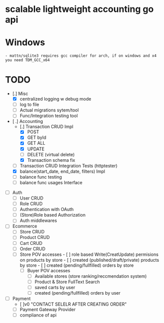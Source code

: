 # scalable lightweight accounting go api

# Windows

    - mattn/sqlite3 requires gcc compiler for arch, if on windows and x4 you need TDM_GCC_x64

# TODO  

- [.] Misc
  - [x] centralized logging w debug mode
  - [ ] log to file
  - [ ] Actual migrations sytem/tool
  - [ ] Func/Integration testing tool
- [ .] Accounting
  - [.] Transaction CRUD Impl
    - [x] POST
    - [x] GET byId
    - [x] GET ALL
    - [x] UPDATE
    - [ ] DELETE (virtual delete)
    - [x] Transaction schema fix
  - [ ] Transaction CRUD Integration Tests (httptester)
  - [x] balance(start_date, end_date, filters) Impl
  - [ ] balance func testing
  - [ ] balance func usages Interface
- [ ] Auth
  - [ ] User CRUD
  - [ ] Role CRUD
  - [ ] Authentication with OAuth
  - [ ] (Store)Role based Authorization
  - [ ] Auth middlewares
- [ ] Ecommerce
  - [ ] Store CRUD
  - [ ] Product CRUD
  - [ ] Cart CRUD
  - [ ] Order CRUD
  - [ ] Store POV accesses
        - [ ] role based Write(CreatUpdate) permisions on products by store
        - [ ] created (published/draft/private) products by store
        - [ ] created (pending/fullfilled) orders by store
    - [ ] Buyer POV accesses
      - [ ] Available stores (store ranking/reccmendation system)
      - [ ] Product & Store FullText Search
      - [ ] saved carts by user
      - [ ] created (pending/fullfilled) orders by user
- [ ] Payment
  - [ ]v0 "CONTACT SELELR AFTER CREATING ORDER"
  - [ ] Payment Gateway Provider
  - [ ] compliance of api
